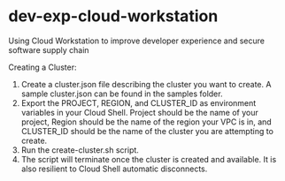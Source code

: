# dev-exp-cloud-workstation
Using Cloud Workstation to improve developer experience and secure software supply chain 

Creating a Cluster: 
1. Create a cluster.json file describing the cluster you want to create. A sample cluster.json can be found in the samples folder.
2. Export the PROJECT, REGION, and CLUSTER_ID as environment variables in your Cloud Shell. Project should be the name of your project, Region should be the name of the region your VPC is in, and CLUSTER_ID should be the name of the cluster you are attempting to create.
3. Run the create-cluster.sh script. 
4. The script will terminate once the cluster is created and available. It is also resilient to Cloud Shell automatic disconnects. 
